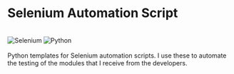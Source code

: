 # Selenium Automation Script
<br>![Selenium](https://img.shields.io/badge/selenium-brightgreen.svg?style=for-the-badge&logo=selenium&logoColor=white)
![Python](https://img.shields.io/badge/python-3670A0?style=for-the-badge&logo=python&logoColor=ffdd54) <br><br>
Python templates for Selenium automation scripts. I use these to automate the testing of the modules that I receive from the developers.
